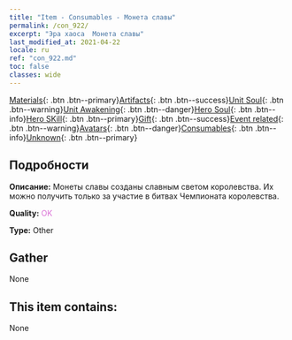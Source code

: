 ```yaml
---
title: "Item - Consumables - Монета славы"
permalink: /con_922/
excerpt: "Эра хаоса  Монета славы"
last_modified_at: 2021-04-22
locale: ru
ref: "con_922.md"
toc: false
classes: wide
---
```

 [Materials](/ItemsRU/){: .btn .btn--primary}[Artifacts](/ItemsRU/Artifacts/){: .btn .btn--success}[Unit Soul](/ItemsRU/UnitSoul/){: .btn .btn--warning}[Unit Awakening](/ItemsRU/UnitAwakening/){: .btn .btn--danger}[Hero Soul](/ItemsRU/HeroSoul/){: .btn .btn--info}[Hero SKill](/ItemsRU/HeroSkill/){: .btn .btn--primary}[Gift](/ItemsRU/Gift/){: .btn .btn--success}[Event related](/ItemsRU/Events/){: .btn .btn--warning}[Avatars](/ItemsRU/Avatars/){: .btn .btn--danger}[Consumables](/ItemsRU/Consumables/){: .btn .btn--info}[Unknown](/ItemsRU/Unknown/){: .btn .btn--primary}

## Подробности
 **Описание:** Монеты славы созданы славным светом королевства. Их можно получить только за участие в битвах Чемпионата королевства.

 **Quality:** <span style="color: #DA70D6">OK</span>

 **Type:** Other

## Gather

  None

## This item contains:

  None


